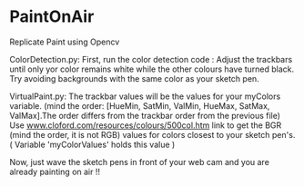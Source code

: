 # PaintOnAir
Replicate Paint using Opencv

ColorDetection.py:
First, run the color detection code :
  Adjust the trackbars until only yor color remains white while the other colours have turned black. Try avoiding backgrounds with the same color as your sketch pen.

VirtualPaint.py:
The trackbar values will be the values for your myColors variable. (mind the order: [HueMin, SatMin, ValMin, HueMax, SatMax, ValMax].The order differs from the trackbar order from the previous file)
Use www.cloford.com/resources/colours/500col.htm link to get the BGR (mind the order, it is not RGB) values for colors closest to your sketch pen's. ( Variable 'myColorValues' holds this value ) 
 
 Now, just wave the sketch pens in front of your web cam and you are already painting on air !!
